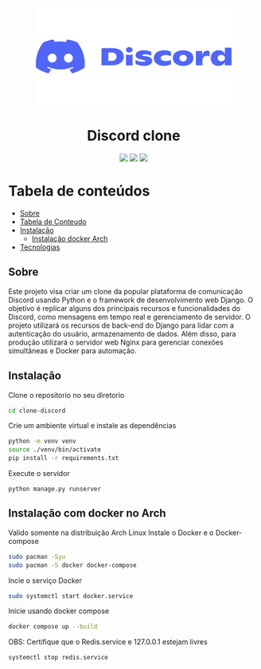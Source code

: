 <div align="center"><img width=400 height=200 src="./static/images/Discord-logo.png"></div>

<h1 align="center">Discord clone</h1>

<div align="center">
  <img src="https://img.shields.io/badge/Made%20with-Python-blue">
  <img src="https://img.shields.io/badge/Django-4.2-blue">
  <img src="https://img.shields.io/badge/lincense-MIT-blue">
</div>


Tabela de conteúdos
=================
<!--ts-->
   * [Sobre](#Sobre)
   * [Tabela de Conteudo](#tabela-de-conteudo)
   * [Instalação](#Instalacao)
      * [Instalação docker Arch](#Instalação-com-docker-no-Arch)
   * [Tecnologias](#tecnologias)
<!--te-->


## Sobre
Este projeto visa criar um clone da popular plataforma de comunicação Discord usando Python e o framework de desenvolvimento web Django. O objetivo é replicar alguns dos principais recursos e funcionalidades do Discord, como mensagens em tempo real e gerenciamento de servidor. O projeto utilizará os recursos de back-end do Django para lidar com a autenticação do usuário, armazenamento de dados. Além disso, para produção utilizará o servidor web Nginx para gerenciar conexões simultâneas e Docker para automação.
## Instalação
Clone o repositorio no seu diretorio
```sh
cd clone-discord
```
Crie um ambiente virtual e instale as dependências
```sh
python -m venv venv
source ./venv/bin/activate
pip install -r requirements.txt
```
Execute o servidor
```
python manage.py runserver
```
## Instalação com docker no Arch
Valido somente na distribuição Arch Linux
Instale o Docker e o Docker-compose
```sh
sudo pacman -Syu
sudo pacman -S docker docker-compose
```
Incie o serviço Docker
```sh
sudo systemctl start docker.service
```

Inicie usando docker compose
```sh
docker compose up --build
```
OBS: Certifique que o Redis.service e 127.0.0.1 estejam livres
```sh
systemctl stop redis.service
```
